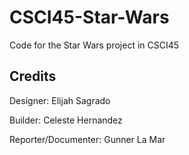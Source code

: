 # CSCI45-Star-Wars
Code for the Star Wars project in CSCI45

## Credits
Designer: Elijah Sagrado

Builder: Celeste Hernandez

Reporter/Documenter: Gunner La Mar
